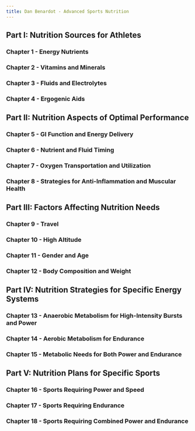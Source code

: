 ```yaml
---
title: Dan Benardot - Advanced Sports Nutrition
---
```


## Part I: Nutrition Sources for Athletes
### Chapter 1 - Energy Nutrients
### Chapter 2 - Vitamins and Minerals
### Chapter 3 - Fluids and Electrolytes
### Chapter 4 - Ergogenic Aids

## Part II: Nutrition Aspects of Optimal Performance
### Chapter 5 - GI Function and Energy Delivery
### Chapter 6 - Nutrient and Fluid Timing
### Chapter 7 - Oxygen Transportation and Utilization
### Chapter 8 - Strategies for Anti-Inflammation and Muscular Health

## Part III: Factors Affecting Nutrition Needs
### Chapter 9 - Travel
### Chapter 10 - High Altitude
### Chapter 11 - Gender and Age
### Chapter 12 - Body Composition and Weight

## Part IV: Nutrition Strategies for Specific Energy Systems
### Chapter 13 - Anaerobic Metabolism for High-Intensity Bursts and Power
### Chapter 14 - Aerobic Metabolism for Endurance
### Chapter 15 - Metabolic Needs for Both Power and Endurance

## Part V: Nutrition Plans for Specific Sports
### Chapter 16 - Sports Requiring Power and Speed
### Chapter 17 - Sports Requiring Endurance
### Chapter 18 - Sports Requiring Combined Power and Endurance
